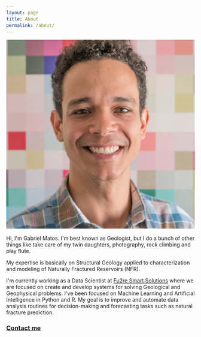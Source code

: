 ```yaml
---
layout: page
title: About
permalink: /about/
---
```


![Profile picture](https://raw.githubusercontent.com/gcmatos/gcmatos.github.io/master/images/profile.jpg)

Hi, I'm Gabriel Matos. I'm best known as Geologist, but I do a bunch of other things like take care of my twin daughters, photography, rock climbing and play flute.

My expertise is basically on Structural Geology applied to characterization and modeling of Naturally Fractured Reservoirs (NFR).

I'm currently working as a Data Scientist at [Fu2re Smart Solutions](https://www.fu2re.com.br/) where we are focused on create and develop systems for solving Geological and Geophysical problems. I've been focused on Machine Learning and Artificial Intelligence in Python and R. My goal is to improve and automate data analysis routines for decision-making and forecasting tasks such as natural fracture prediction.  

### [Contact me](mailto:gcmatos@gmail.com)
